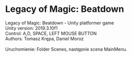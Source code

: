 # Legacy of Magic: Beatdown
Legacy of Magic: Beatdown - Unity platformer game<br>
Unity version: 2019.3.10f1<br>
Control: A,D, SPACE, LEFT MOUSE BUTTON<br>
Authors: Tomasz Krępa, Daniel Moroz<br><br>
Uruchomienie: Folder Scenes, następnie scena MainMenu.
